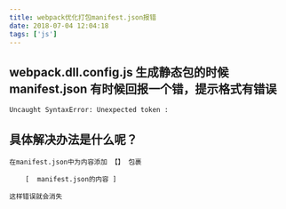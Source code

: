 ```yaml
---
title: webpack优化打包manifest.json报错
date: 2018-07-04 12:04:18
tags: ['js']
---
```


### <!--more-->

## webpack.dll.config.js 生成静态包的时候manifest.json 有时候回报一个错，提示格式有错误

```
Uncaught SyntaxError: Unexpected token :

```

## 具体解决办法是什么呢？

    在manifest.json中为内容添加 【】 包裹 
```
    [  manifest.json的内容 ]

```

    这样错误就会消失
